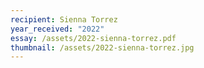 ```yaml
---
recipient: Sienna Torrez
year_received: "2022"
essay: /assets/2022-sienna-torrez.pdf
thumbnail: /assets/2022-sienna-torrez.jpg
---
```

